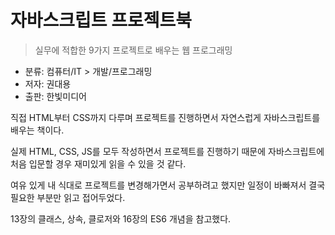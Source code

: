 # 자바스크립트 프로젝트북

> 실무에 적합한 9가지 프로젝트로 배우는 웹 프로그래밍

- 분류: 컴퓨터/IT > 개발/프로그래밍
- 저자: 권대용
- 출판: 한빛미디어

직접 HTML부터 CSS까지 다루며 프로젝트를 진행하면서 자연스럽게 자바스크립트를 배우는 책이다.

실제 HTML, CSS, JS를 모두 작성하면서 프로젝트를 진행하기 때문에 자바스크립트에 처음 입문할 경우 재미있게 읽을 수 있을 것 같다.

여유 있게 내 식대로 프로젝트를 변경해가면서 공부하려고 했지만 일정이 바빠져서 결국 필요한 부분만 읽고 접어두었다.

13장의 클래스, 상속, 클로저와 16장의 ES6 개념을 참고했다.

